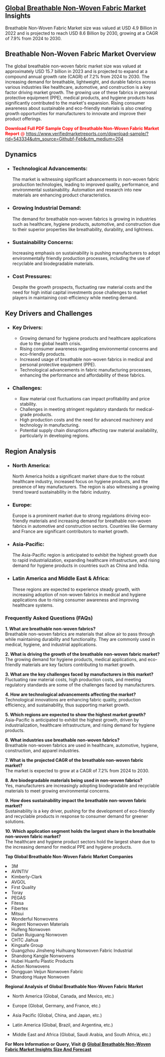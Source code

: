 <h2><a href="https://www.verifiedmarketreports.com/download-sample/?rid=543334&amp;utm_source=Githubf&amp;utm_medium=204" target="_blank">Global Breathable Non-Woven Fabric Market</a> Insights</h2><p>Breathable Non-Woven Fabric Market size was valued at USD 4.9 Billion in 2022 and is projected to reach USD 8.6 Billion by 2030, growing at a CAGR of 7.9% from 2024 to 2030.</p><p> <h2>Breathable Non-Woven Fabric Market Overview</h2> <p>The global breathable non-woven fabric market size was valued at approximately USD 15.7 billion in 2023 and is projected to expand at a compound annual growth rate (CAGR) of 7.2% from 2024 to 2030. The increasing demand for breathable, lightweight, and durable fabrics across various industries like healthcare, automotive, and construction is a key factor driving market growth. The growing use of these fabrics in personal protective equipment (PPE), medical products, and hygiene products has significantly contributed to the market's expansion. Rising consumer awareness about sustainable and eco-friendly materials is also creating growth opportunities for manufacturers to innovate and improve their product offerings. <p><span class=""><span style="color: #ff0000;"><strong>Download Full PDF Sample Copy of Breathable Non-Woven Fabric Market Report</strong> @ </span><a href="https://www.verifiedmarketreports.com/download-sample/?rid=543334&amp;utm_source=Githubf-Feb&amp;utm_medium=204" target="_blank">https://www.verifiedmarketreports.com/download-sample/?rid=543334&amp;utm_source=Githubf-Feb&amp;utm_medium=204</a></span></p></p> <h2>Dynamics</h2> <ul> <li><h3>Technological Advancements:</h3> The market is witnessing significant advancements in non-woven fabric production technologies, leading to improved quality, performance, and environmental sustainability. Automation and research into new materials are enhancing product characteristics.</li> <li><h3>Growing Industrial Demand:</h3> The demand for breathable non-woven fabrics is growing in industries such as healthcare, hygiene products, automotive, and construction due to their superior properties like breathability, durability, and lightness.</li> <li><h3>Sustainability Concerns:</h3> Increasing emphasis on sustainability is pushing manufacturers to adopt environmentally friendly production processes, including the use of recyclable and biodegradable materials.</li> <li><h3>Cost Pressures:</h3> Despite the growth prospects, fluctuating raw material costs and the need for high initial capital investments pose challenges to market players in maintaining cost-efficiency while meeting demand.</li> </ul> <h2>Key Drivers and Challenges</h2> <ul> <li><h3>Key Drivers:</h3> <ul> <li>Growing demand for hygiene products and healthcare applications due to the global health crisis.</li> <li>Rising consumer awareness regarding environmental concerns and eco-friendly products.</li> <li>Increased usage of breathable non-woven fabrics in medical and personal protective equipment (PPE).</li> <li>Technological advancements in fabric manufacturing processes, enhancing the performance and affordability of these fabrics.</li> </ul> </li> <li><h3>Challenges:</h3> <ul> <li>Raw material cost fluctuations can impact profitability and price stability.</li> <li>Challenges in meeting stringent regulatory standards for medical-grade products.</li> <li>High production costs and the need for advanced machinery and technology in manufacturing.</li> <li>Potential supply chain disruptions affecting raw material availability, particularly in developing regions.</li> </ul> </li> </ul> <h2>Region Analysis</h2> <ul> <li><h3>North America:</h3> North America holds a significant market share due to the robust healthcare industry, increased focus on hygiene products, and the presence of key manufacturers. The region is also witnessing a growing trend toward sustainability in the fabric industry.</li> <li><h3>Europe:</h3> Europe is a prominent market due to strong regulations driving eco-friendly materials and increasing demand for breathable non-woven fabrics in automotive and construction sectors. Countries like Germany and France are significant contributors to market growth.</li> <li><h3>Asia-Pacific:</h3> The Asia-Pacific region is anticipated to exhibit the highest growth due to rapid industrialization, expanding healthcare infrastructure, and rising demand for hygiene products in countries such as China and India.</li> <li><h3>Latin America and Middle East & Africa:</h3> These regions are expected to experience steady growth, with increasing adoption of non-woven fabrics in medical and hygiene applications due to rising consumer awareness and improving healthcare systems.</li> </ul> <h3>Frequently Asked Questions (FAQs)</h3> <p><strong>1. What are breathable non-woven fabrics?</strong><br>Breathable non-woven fabrics are materials that allow air to pass through while maintaining durability and functionality. They are commonly used in medical, hygiene, and industrial applications.</p> <p><strong>2. What is driving the growth of the breathable non-woven fabric market?</strong><br>The growing demand for hygiene products, medical applications, and eco-friendly materials are key factors contributing to market growth.</p> <p><strong>3. What are the key challenges faced by manufacturers in this market?</strong><br>Fluctuating raw material costs, high production costs, and meeting regulatory standards are some of the challenges faced by manufacturers.</p> <p><strong>4. How are technological advancements affecting the market?</strong><br>Technological innovations are enhancing fabric quality, production efficiency, and sustainability, thus supporting market growth.</p> <p><strong>5. Which regions are expected to show the highest market growth?</strong><br>Asia-Pacific is anticipated to exhibit the highest growth, driven by industrialization, healthcare infrastructure, and rising demand for hygiene products.</p> <p><strong>6. What industries use breathable non-woven fabrics?</strong><br>Breathable non-woven fabrics are used in healthcare, automotive, hygiene, construction, and apparel industries.</p> <p><strong>7. What is the projected CAGR of the breathable non-woven fabric market?</strong><br>The market is expected to grow at a CAGR of 7.2% from 2024 to 2030.</p> <p><strong>8. Are biodegradable materials being used in non-woven fabrics?</strong><br>Yes, manufacturers are increasingly adopting biodegradable and recyclable materials to meet growing environmental concerns.</p> <p><strong>9. How does sustainability impact the breathable non-woven fabric market?</strong><br>Sustainability is a key driver, pushing for the development of eco-friendly and recyclable products in response to consumer demand for greener solutions.</p> <p><strong>10. Which application segment holds the largest share in the breathable non-woven fabric market?</strong><br>The healthcare and hygiene product sectors hold the largest share due to the increasing demand for medical PPE and hygiene products.</p> </p><p><strong>Top Global Breathable Non-Woven Fabric Market Companies</strong></p><div data-test-id=""><p><li>3M</li><li> AVINTIV</li><li> Kimberly-Clark</li><li> AVGOL</li><li> First Quality</li><li> Toray</li><li> PEGAS</li><li> Fitesa</li><li> Fibertex</li><li> Mitsui</li><li> Wonderful Nonwovens</li><li> Regent Nonwoven Materials</li><li> Huifeng Nonwoven</li><li> Dalian Ruiguang Nonwoven</li><li> CHTC Jiahua</li><li> Kingsafe Group</li><li> Guangzhou Jinsheng Huihuang Nonwoven Fabric Industrial</li><li> Shandong Kangjie Nonwovens</li><li> Hubei Huanfu Plastic Products</li><li> Action Nonwovens</li><li> Dongguan Veijun Nonwoven Fabric</li><li> Shandong Huaye Nonwoven</li></p><div><strong>Regional Analysis of&nbsp;Global Breathable Non-Woven Fabric Market</strong></div><ul><li dir="ltr"><p dir="ltr">North America&nbsp;(Global, Canada, and Mexico, etc.)</p></li><li dir="ltr"><p dir="ltr">Europe (Global, Germany, and France, etc.)</p></li><li dir="ltr"><p dir="ltr">Asia Pacific&nbsp;(Global, China, and Japan, etc.)</p></li><li dir="ltr"><p dir="ltr">Latin America&nbsp;(Global, Brazil, and Argentina, etc.)</p></li><li dir="ltr">Middle East and Africa&nbsp;(Global, Saudi Arabia, and South Africa, etc.)</li></ul><p><strong>For More Information or Query, Visit @&nbsp;</strong><strong><a href="https://www.verifiedmarketreports.com/product/breathable-non-woven-fabric-market-size-and-forecast/?utm_source=Githubf&amp;utm_medium=204" target="_blank">Global Breathable Non-Woven Fabric Market Insights Size And Forecast</a></strong></p></div>
